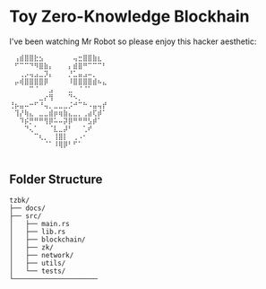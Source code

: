 # Toy Zero-Knowledge Blockhain
I've been watching Mr Robot so please enjoy this hacker aesthetic:

    ⠀⢠⣾⣿⣿⣗⣢⠀⠀⠀⠀⠀⠀⢤⣒⣿⣿⣷⣆⠀⠀
    ⠀⠋⠉⠉⠙⠻⣿⣷⡄⠀⠀⠀⡄⣾⣿⠛⠉⠉⠉⠃⠀
    ⠀⠀⢀⡠⢤⣠⣀⡹⡄⠀⠀⠀⡘⣁⣤⣠⠤⡀⠀⠀⠀
    ⠀⡤⢾⣿⣿⣿⣿⡿⠀⠀⠀⠀⠸⣿⣿⣿⣿⣾⠦⣄⠀
    ⠀⠀⠀⠀⠉⠈⠀⠀⣠⠀⠀⠀⣀⠀⠈⠈⠁⠀⠀⠀⠀
    ⠀⠀⠀⠀⠀⠀⣀⡔⢻⠀⠀⠀⠙⠢⡀⠀⠀⠀⠀⠀⠀
    ⢘⡦⣤⠤⠒⠋⠘⢤⡀⣀⣀⣀⡨⠚⠉⠓⠠⣤⢤⡞⠀
    ⠀⢹⡜⢷⣄⠀⣀⣀⣾⡶⢶⣷⣄⣀⡀⢀⣴⢏⡾⠁⠀
    ⠀⠀⠹⡮⡛⠛⠛⢻⡿⠥⠤⡽⡿⠛⠛⠛⣣⡾⠁⠀⠀
    ⠀⠀⠀⠙⢄⠁⠀⠀⠈⣇⣀⡼⠃⠀⠀⢁⠞⠀⠀⠀⠀
    ⠀⠀⠀⠀⠀⠉⢆⡀⠀⢸⣿⡇⠀⢀⠠⠂⠀⠀⠀⠀⠀
    ⠀⠀⠀⠀⠀⠀⠀⠈⠁⠸⢿⡿⠃⠋⠁⠀⠀⠀⠀⠀⠀
    ⠀⠀⠀⠀⠀⠀⠀⠀⠀⠀⠀⠀⠀⠀⠀⠀⠀⠀⠀⠀⠀

## Folder Structure

<!-- TODO: fill in with files -->

    tzbk/
    ├── docs/
    ├── src/
    │   ├── main.rs
    │   ├── lib.rs
    │   ├── blockchain/
    │   ├── zk/
    │   ├── network/
    │   ├── utils/
    │   └── tests/
    └─────────────────────
